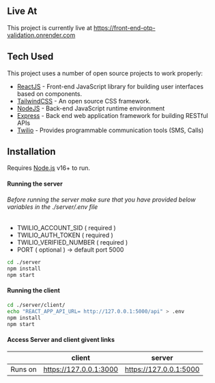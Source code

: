 ## Live At

This project is currently live at https://front-end-otp-validation.onrender.com

## Tech Used

This project uses a number of open source projects to work properly:

- [ReactJS](https://react.dev) - Front-end JavaScript library for building user interfaces based on components.
- [TailwindCSS](https://tailwindcss.com/) - An open source CSS framework.
- [NodeJS](https://nodejs.org/en) - Back-end JavaScript runtime environment
- [Express](https://expressjs.com/) - Back end web application framework for building RESTful APIs
- [Twilio](https://www.twilio.com/en-us) -  Provides programmable communication tools (SMS, Calls)

## Installation

Requires [Node.js](https://nodejs.org/) v16+ to run.

#### Running the server
###### Before running the server make sure that you have provided below variables in the ./server/.env file
- TWILIO_ACCOUNT_SID ( required )
- TWILIO_AUTH_TOKEN ( required )
- TWILIO_VERIFIED_NUMBER ( required )
- PORT ( optional ) -> default port 5000

```sh
cd ./server
npm install 
npm start
```

#### Running the client
```sh
cd ./server/client/
echo "REACT_APP_API_URL= http://127.0.0.1:5000/api" > .env
npm install 
npm start
```

#### Access Server and client givent links
|  | client | server |
| ---- | ----- | ----- |
| Runs on | https://127.0.0.1:3000 | https://127.0.0.1:5000  |
